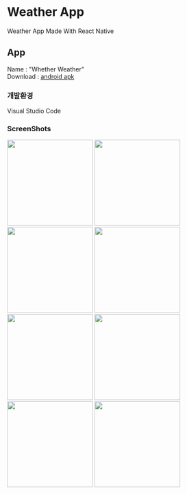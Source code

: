 # Weather App
Weather App Made With React Native

## App
Name : "Whether Weather"<br/>
Download : [android apk](https://expo.io/artifacts/72dd8743-6d56-44f9-b2f4-59b5790cc857)

### 개발환경
Visual Studio Code

### ScreenShots
<div>
<img width='200' src="https://user-images.githubusercontent.com/50590192/71628133-cf3f1f80-2c39-11ea-8430-69017eeab3f2.png">
<img width='200' src="https://user-images.githubusercontent.com/50590192/71628143-d9f9b480-2c39-11ea-9b59-db6194dc03e7.png">
<img width='200' src="https://user-images.githubusercontent.com/50590192/71628152-e5e57680-2c39-11ea-94b4-c6da66067bbb.png">
<img width='200' src="https://user-images.githubusercontent.com/50590192/71628156-eed64800-2c39-11ea-89d8-fb9fdedb82c5.png">
<img width='200' src="https://user-images.githubusercontent.com/50590192/71628161-fa297380-2c39-11ea-9904-f71b73cc84eb.png">
<img width='200' src="https://user-images.githubusercontent.com/50590192/71628167-01e91800-2c3a-11ea-8625-42d5463ac9d7.png">
<img width='200' src="https://user-images.githubusercontent.com/50590192/71628181-0a415300-2c3a-11ea-8e19-6edbfa2115da.png">
<img width='200' src="https://user-images.githubusercontent.com/50590192/71628186-11686100-2c3a-11ea-97a8-4f56de7b700c.png">
</div>
